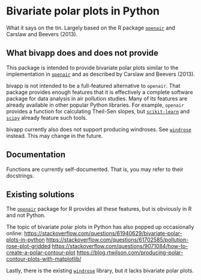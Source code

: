 # Bivariate polar plots in Python
What it says on the tin. Largely based on the R package [`openair`](https://github.com/openair-project/openair/tree/master) and Carslaw and Beevers (2013).

## What bivapp does and does not provide
This package is intended to provide bivariate polar plots similar to the implementation in [`openair`](https://github.com/openair-project/openair/tree/master) and as described by Carslaw and Beevers (2013).

bivapp is not intended to be a full-featured alternative to `openair`. That package provides enough features that it is effectively a complete software package for data analysis in air pollution studies. Many of its features are already available in other popular Python libraries. For example, `openair` provides a function for calculating Theil-Sen slopes, but [`scikit-learn`](https://scikit-learn.org/stable/auto_examples/linear_model/plot_theilsen.html) and [`scipy`](https://docs.scipy.org/doc/scipy/reference/generated/scipy.stats.theilslopes.html) already feature such tools.

bivapp currently also does not support producing windroses. See [`windrose`](https://github.com/python-windrose/windrose) instead. This may change in the future.

## Documentation
Functions are currently self-documented. That is, you may refer to their docstrings.

## Existing solutions
The [`openair`](https://github.com/openair-project/openair/tree/master) package for R provides all these features, but is obviously in R and not Python.

The topic of bivariate polar plots in Python has also popped up occasionally online:
https://stackoverflow.com/questions/61940629/bivariate-polar-plots-in-python
https://stackoverflow.com/questions/61702585/pollution-rose-plot-gridded
https://stackoverflow.com/questions/9071084/how-to-create-a-polar-contour-plot
https://blog.rtwilson.com/producing-polar-contour-plots-with-matplotlib/

Lastly, there is the existing [`windrose`](https://github.com/python-windrose/windrose) library, but it lacks bivariate polar plots.